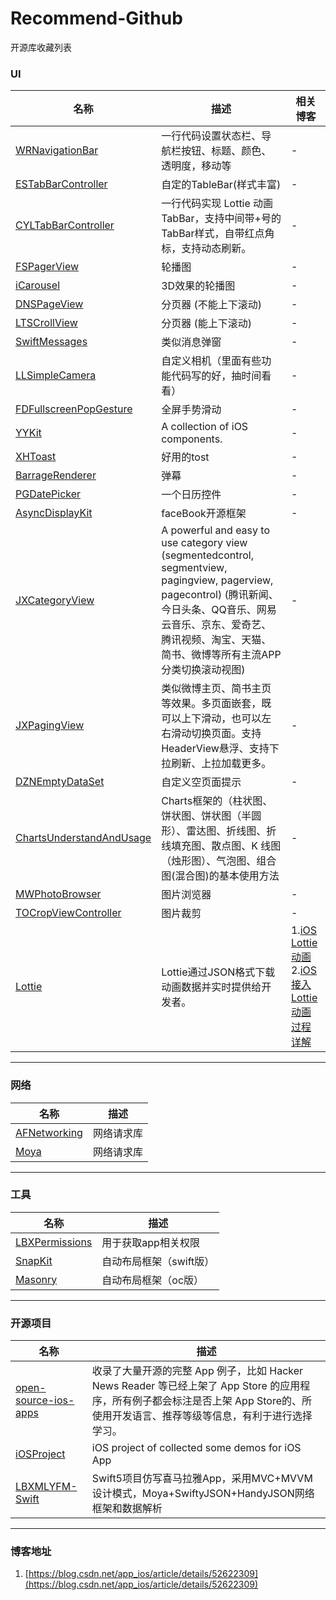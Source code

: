 # Recommend-Github
开源库收藏列表

### UI
| 名称 | 描述 | 相关博客 |
| --- | --- |---|
| [WRNavigationBar](https://github.com/wangrui460/WRNavigationBar) | 一行代码设置状态栏、导航栏按钮、标题、颜色、透明度，移动等 |- |
| [ESTabBarController](https://github.com/eggswift/ESTabBarController) | 自定的TableBar(样式丰富) |- |
| [CYLTabBarController](https://github.com/ChenYilong/CYLTabBarController) | 一行代码实现 Lottie 动画TabBar，支持中间带+号的TabBar样式，自带红点角标，支持动态刷新。 |- |
| [FSPagerView](https://github.com/WenchaoD/FSPagerView) | 轮播图 |- |
| [iCarousel](https://github.com/nicklockwood/iCarousel) | 3D效果的轮播图 |- |
| [DNSPageView](https://github.com/Danie1s/DNSPageView) | 分页器  (不能上下滚动)|- |
| [LTSCrollView](https://github.com/gltwy/LTScrollView) | 分页器 (能上下滚动)|- |
| [SwiftMessages](https://github.com/SwiftKickMobile/SwiftMessages) | 类似消息弹窗 |- |
| [LLSimpleCamera](https://github.com/omergul/LLSimpleCamera) | 自定义相机（里面有些功能代码写的好，抽时间看看）|- |
| [FDFullscreenPopGesture](https://github.com/forkingdog/FDFullscreenPopGesture) | 全屏手势滑动 |- |
| [YYKit](https://github.com/ibireme/YYKit) | A collection of iOS components. |- |
| [XHToast](https://github.com/CoderZhuXH/XHToast) | 好用的tost |- |
| [BarrageRenderer](https://github.com/unash/BarrageRenderer) | 弹幕 |- |
| [PGDatePicker](https://github.com/xiaozhuxiong121/PGDatePicker) | 一个日历控件 |- |
| [AsyncDisplayKit](https://github.com/facebookarchive/AsyncDisplayKit) | faceBook开源框架 |- |
| [JXCategoryView](https://github.com/pujiaxin33/JXCategoryView) | A powerful and easy to use category view (segmentedcontrol, segmentview, pagingview, pagerview, pagecontrol) (腾讯新闻、今日头条、QQ音乐、网易云音乐、京东、爱奇艺、腾讯视频、淘宝、天猫、简书、微博等所有主流APP分类切换滚动视图) |- |
| [JXPagingView](https://github.com/pujiaxin33/JXPagingView) | 类似微博主页、简书主页等效果。多页面嵌套，既可以上下滑动，也可以左右滑动切换页面。支持HeaderView悬浮、支持下拉刷新、上拉加载更多。 |- |
| [DZNEmptyDataSet](https://github.com/dzenbot/DZNEmptyDataSet) | 自定义空页面提示 |- |
| [ChartsUnderstandAndUsage](https://github.com/FighterLightning/ChartsUnderstandAndUsage) | Charts框架的（柱状图、饼状图、饼状图（半圆形）、雷达图、折线图、折线填充图、散点图、K 线图（烛形图）、气泡图、组合图(混合图)的基本使用方法 |- |
| [MWPhotoBrowser](https://github.com/mwaterfall/MWPhotoBrowser) | 图片浏览器 |- |
| [TOCropViewController](https://github.com/TimOliver/TOCropViewController)| 图片裁剪 | - |
| [Lottie](https://github.com/airbnb/lottie-ios) |Lottie通过JSON格式下载动画数据并实时提供给开发者。| 1.[iOS Lottie动画](https://www.jianshu.com/p/230bda17a2b5) <br> 2.[iOS接入 Lottie 动画过程详解](http://www.cocoachina.com/articles/23324)|

---
### 网络
| 名称 | 描述 |
| --- | --- |
| [AFNetworking](https://github.com/AFNetworking/AFNetworking) | 网络请求库 |
| [Moya](https://github.com/Moya/Moya) | 网络请求库 |

---
### 工具
| 名称 | 描述 |
| --- | --- |
| [LBXPermissions](https://github.com/MxABC/LBXPermission) | 用于获取app相关权限 |
| [SnapKit](https://github.com/SnapKit/SnapKit) | 自动布局框架（swift版）|
| [Masonry](https://github.com/SnapKit/Masonry) | 自动布局框架（oc版）|

---
### 开源项目
| 名称 | 描述 |
| --- | --- |
| [open-source-ios-apps](https://github.com/dkhamsing/open-source-ios-apps) | 收录了大量开源的完整 App 例子，比如 Hacker News Reader 等已经上架了 App Store 的应用程序，所有例子都会标注是否上架 App Store的、所使用开发语言、推荐等级等信息，有利于进行选择学习。 |
| [iOSProject](https://github.com/NJHu/iOSProject) | iOS project of collected some demos for iOS App |
| [LBXMLYFM-Swift](https://github.com/lb2281075105/LBXMLYFM-Swift) | Swift5项目仿写喜马拉雅App，采用MVC+MVVM设计模式，Moya+SwiftyJSON+HandyJSON网络框架和数据解析 | 

---
### 博客地址
1. [https://blog.csdn.net/app_ios/article/details/52622309](https://blog.csdn.net/app_ios/article/details/52622309)


